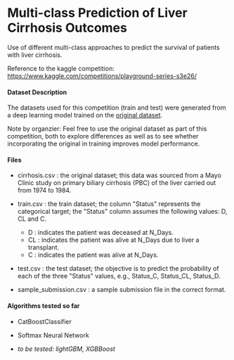 # Multi-class Prediction of Liver Cirrhosis Outcomes
Use of different multi-class approaches to predict the survival of patients with liver cirrhosis.

Reference to the kaggle competition: https://www.kaggle.com/competitions/playground-series-s3e26/

#### **Dataset Description**

The datasets used for this competition (train and test) were generated from a deep learning model trained on the [original dataset](https://www.kaggle.com/datasets/joebeachcapital/cirrhosis-patient-survival-prediction/data).

Note by organzier: Feel free to use the original dataset as part of this competition, both to explore differences as well as to see whether incorporating the original in training improves model performance.

#### **Files**
- cirrhosis.csv : the original dataset; this data was sourced from a Mayo Clinic study on primary biliary cirrhosis (PBC) of the liver carried out from 1974 to 1984.

- train.csv : the train dataset; the column "Status" represents the categorical target; the "Status" column assumes the following values: D, CL and C.
    - D : indicates the patient was deceased at N_Days.
    - CL : indicates the patient was alive at N_Days due to liver a transplant.
    - C : indicates the patient was alive at N_Days.

- test.csv : the test dataset; the objective is to predict the probability of each of the three "Status" values, e.g., Status_C, Status_CL, Status_D.

- sample_submission.csv : a sample submission file in the correct format.


#### **Algorithms tested so far**

- CatBoostClassifier
- Softmax Neural Network

- *to be tested: lightGBM, XGBBoost*
